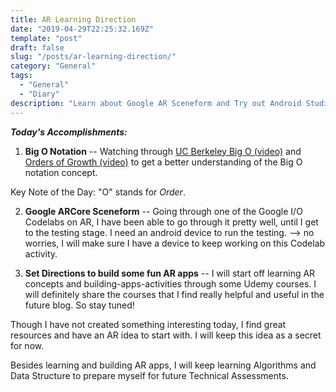 ```yaml
---
title: AR Learning Direction 
date: "2019-04-29T22:25:32.169Z"
template: "post"
draft: false
slug: "/posts/ar-learning-direction/"
category: "General"
tags:
  - "General"
  - "Diary"
description: "Learn about Google AR Sceneform and Try out Android Studio. Set Learning Direction for developing more AR applications for both Android and iOS devices"
---
```


***Today's Accomplishments:*** 

1. **Big O Notation** -- Watching through [UC Berkeley Big O (video)](https://archive.org/details/ucberkeley_webcast_VIS4YDpuP98) and [Orders of Growth (video)](https://www.coursera.org/lecture/algorithmic-thinking-1/orders-of-growth-6PKkX) to get a better understanding of the Big O notation concept. 

Key Note of the Day: "O" stands for *Order*. 

2. **Google ARCore Sceneform** -- Going through one of the Google I/O Codelabs on AR, I have been able to go through it pretty well, until I get to the testing stage. I need an android device to run the testing. --> no worries, I will make sure I have a device to keep working on this Codelab activity. 

3. **Set Directions to build some fun AR apps** -- I will start off learning AR concepts and building-apps-activities through some Udemy courses. I will definitely share the courses that I find really helpful and useful in the future blog. So stay tuned! 

Though I have not created something interesting today, I find great resources and have an AR idea to start with. I will keep this idea as a secret for now. 

Besides learning and building AR apps, I will keep learning Algorithms and Data Structure to prepare myself for future Technical Assessments. 